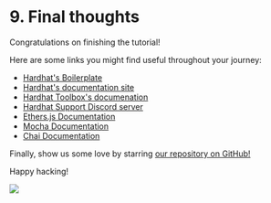 # 9. Final thoughts

Congratulations on finishing the tutorial!

Here are some links you might find useful throughout your journey:

- [Hardhat's Boilerplate](https://github.com/NomicFoundation/hardhat-boilerplate)
- [Hardhat's documentation site](/docs/)
- [Hardhat Toolbox's documenation](/hardhat-runner/plugins/nomicfoundation-hardhat-toolbox)
- [Hardhat Support Discord server](/discord)
- [Ethers.js Documentation](https://docs.ethers.io/)
- [Mocha Documentation](https://mochajs.org/)
- [Chai Documentation](https://www.chaijs.com/)

Finally, show us some love by starring [our repository on GitHub!](https://github.com/NomicFoundation/hardhat)️

Happy hacking!

![](/cool-hardhat.svg)

